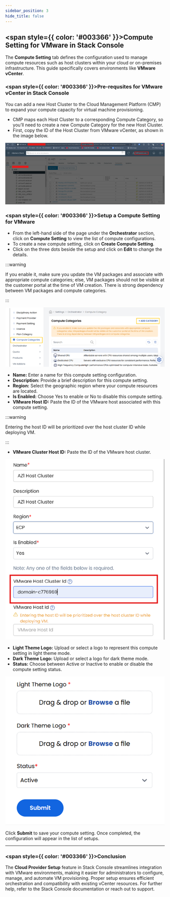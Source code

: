 ```yaml
---
sidebar_position: 3
hide_title: false
---
```


## <span style={{ color: '#003366' }}>Compute Setting for VMware in Stack Console</span>

The **Compute Setting** tab defines the configuration used to manage compute resources such as host clusters within your cloud or on-premises infrastructure. This guide specifically covers environments like **VMware vCenter**.

### <span style={{ color: '#003366' }}>Pre-requsites for VMware vCenter in Stack Console</span>

You can add a new Host Cluster to the Cloud Management Platform (CMP) to expand your compute capacity for virtual machine provisioning.
- CMP maps each Host Cluster to a corresponding Compute Category, so you’ll need to create a new Compute Category for the new Host Cluster.
- First, copy the ID of the Host Cluster from VMware vCenter, as shown in the image below.

![Cloud Provider Setup List](images/cp_1.png)

### <span style={{ color: '#003366' }}>Setup a Compute Setting for VMware</span>

- From the left-hand side of the page under the **Orchestrator** section, click on **Compute Setting** to view the list of compute configurations.
- To create a new compute setting, click on **Create Compute Setting**.
- Click on the three dots beside the setup and click on **Edit** to change the details.

:::warning

If you enable it, make sure you update the VM packages and associate with appropriate compute categories; else, VM packages should not be visible at the customer portal at the time of VM creation. There is strong dependency between VM packages and compute categories.

:::

![Cloud Provider Setup List](images/cp_3.png)

- **Name:** Enter a name for this compute setting configuration.
- **Description:** Provide a brief description for this compute setting.
- **Region:** Select the geographic region where your compute resources are located.
- **Is Enabled:** Choose Yes to enable or No to disable this compute setting.
- **VMware Host ID:** Paste the ID of the VMware host associated with this compute setting.

:::warning

Entering the host ID will be prioritized over the host cluster ID while deploying VM.

:::

- **VMware Cluster Host ID:** Paste the ID of the VMware host cluster.

![Cloud Provider Setup List](images/cp_2.png)

- **Light Theme Logo:** Upload or select a logo to represent this compute setting in light theme mode.
- **Dark Theme Logo:** Upload or select a logo for dark theme mode.
- **Status:** Choose between Active or Inactive to enable or disable the compute setting status.

![Cloud Provider Setup List](images/cp_4.png)

Click **Submit** to save your compute setting. Once completed, the configuration will appear in the list of setups.

---

### <span style={{ color: '#003366' }}>Conclusion</span>

The **Cloud Provider Setup** feature in Stack Console streamlines integration with VMware environments, making it easier for administrators to configure, manage, and automate VM provisioning. Proper setup ensures efficient orchestration and compatibility with existing vCenter resources. For further help, refer to the Stack Console documentation or reach out to support.

